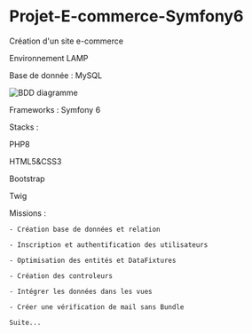 # Projet-E-commerce-Symfony6
Création d'un site e-commerce

Environnement LAMP

Base de donnée : MySQL

![BDD diagramme](https://github.com/krez69/Projet-E-commerce-Symfony6/assets/54604993/17255b15-7cc7-47e2-a784-d31710f393de)

Frameworks : Symfony 6

Stacks : 

  PHP8
  
  HTML5&CSS3
  
  Bootstrap
  
  Twig
  
  Missions :
  
    - Création base de données et relation
    
    - Inscription et authentification des utilisateurs
    
    - Optimisation des entités et DataFixtures
    
    - Création des controleurs
    
    - Intégrer les données dans les vues
    
    - Créer une vérification de mail sans Bundle
    
    Suite...
  
